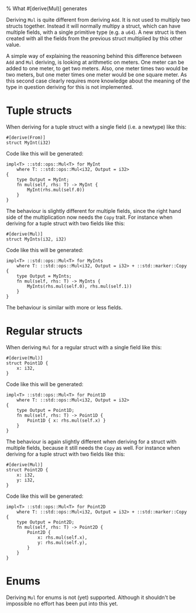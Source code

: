 % What #[derive(Mul)] generates

Deriving `Mul` is quite different from deriving `Add`. It is not used to
multiply two structs together. Instead it will normally multipy a struct, which
can have multiple fields, with a single primitive type (e.g. a `u64`). A new
struct is then created with all the fields from the previous struct multiplied
by this other value.

A simple way of explaining the reasoning behind this difference between `Add`
and `Mul` deriving, is looking at arithmetic on meters.
One meter can be added to one meter, to get two meters. Also, one meter times
two would be two meters, but one meter times one meter would be one square meter.
As this second case clearly requires more knowledge about the meaning of the
type in question deriving for this is not implemented.

# Tuple structs

When deriving for a tuple struct with a single field (i.e. a newtype) like this:

```
#[derive(From)]
struct MyInt(i32)
```

Code like this will be generated:

```
impl<T> ::std::ops::Mul<T> for MyInt
    where T: ::std::ops::Mul<i32, Output = i32>
{
    type Output = MyInt;
    fn mul(self, rhs: T) -> MyInt {
        MyInt(rhs.mul(self.0))
    }
}
```

The behaviour is slightly different for multiple fields, since the right hand
side of the multiplication now needs the `Copy` trait.
For instance when deriving for a tuple struct with two fields like this:

```
#[derive(Mul)]
struct MyInts(i32, i32)
```

Code like this will be generated:

```
impl<T> ::std::ops::Mul<T> for MyInts
    where T: ::std::ops::Mul<i32, Output = i32> + ::std::marker::Copy
{
    type Output = MyInts;
    fn mul(self, rhs: T) -> MyInts {
        MyInts(rhs.mul(self.0), rhs.mul(self.1))
    }
}
```

The behaviour is similar with more or less fields.



# Regular structs

When deriving `Mul` for a regular struct with a single field like this:

```
#[derive(Mul)]
struct Point1D {
    x: i32,
}
```

Code like this will be generated:

```
impl<T> ::std::ops::Mul<T> for Point1D
    where T: ::std::ops::Mul<i32, Output = i32>
{
    type Output = Point1D;
    fn mul(self, rhs: T) -> Point1D {
        Point1D { x: rhs.mul(self.x) }
    }
}
```

The behaviour is again slightly different when deriving for a struct with multiple
fields, because it still needs the `Copy` as well.
For instance when deriving for a tuple struct with two fields like this:

```
#[derive(Mul)]
struct Point2D {
    x: i32,
    y: i32,
}
```

Code like this will be generated:

```
impl<T> ::std::ops::Mul<T> for Point2D
    where T: ::std::ops::Mul<i32, Output = i32> + ::std::marker::Copy
{
    type Output = Point2D;
    fn mul(self, rhs: T) -> Point2D {
        Point2D {
            x: rhs.mul(self.x),
            y: rhs.mul(self.y),
        }
    }
}
```


# Enums

Deriving `Mul` for enums is not (yet) supported.
Although it shouldn't be impossible no effort has been put into this yet.

